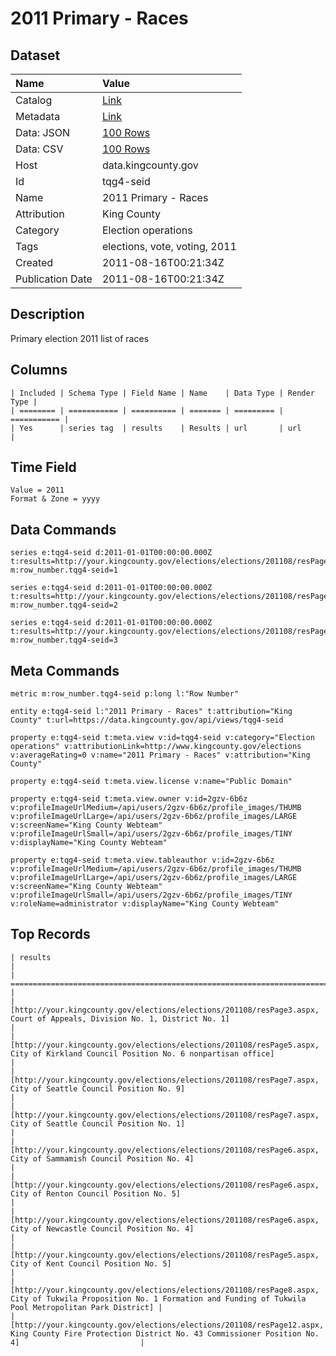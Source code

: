 # 2011 Primary - Races

## Dataset

| Name | Value |
| :--- | :---- |
| Catalog | [Link](https://catalog.data.gov/dataset/201108-list-of-races-dd021) |
| Metadata | [Link](https://data.kingcounty.gov/api/views/tqg4-seid) |
| Data: JSON | [100 Rows](https://data.kingcounty.gov/api/views/tqg4-seid/rows.json?max_rows=100) |
| Data: CSV | [100 Rows](https://data.kingcounty.gov/api/views/tqg4-seid/rows.csv?max_rows=100) |
| Host | data.kingcounty.gov |
| Id | tqg4-seid |
| Name | 2011 Primary - Races |
| Attribution | King County |
| Category | Election operations |
| Tags | elections, vote, voting, 2011 |
| Created | 2011-08-16T00:21:34Z |
| Publication Date | 2011-08-16T00:21:34Z |

## Description

Primary election 2011 list of races

## Columns

```ls
| Included | Schema Type | Field Name | Name    | Data Type | Render Type |
| ======== | =========== | ========== | ======= | ========= | =========== |
| Yes      | series tag  | results    | Results | url       | url         |
```

## Time Field

```ls
Value = 2011
Format & Zone = yyyy
```

## Data Commands

```ls
series e:tqg4-seid d:2011-01-01T00:00:00.000Z t:results=http://your.kingcounty.gov/elections/elections/201108/resPage3.aspx m:row_number.tqg4-seid=1

series e:tqg4-seid d:2011-01-01T00:00:00.000Z t:results=http://your.kingcounty.gov/elections/elections/201108/resPage5.aspx m:row_number.tqg4-seid=2

series e:tqg4-seid d:2011-01-01T00:00:00.000Z t:results=http://your.kingcounty.gov/elections/elections/201108/resPage7.aspx m:row_number.tqg4-seid=3
```

## Meta Commands

```ls
metric m:row_number.tqg4-seid p:long l:"Row Number"

entity e:tqg4-seid l:"2011 Primary - Races" t:attribution="King County" t:url=https://data.kingcounty.gov/api/views/tqg4-seid

property e:tqg4-seid t:meta.view v:id=tqg4-seid v:category="Election operations" v:attributionLink=http://www.kingcounty.gov/elections v:averageRating=0 v:name="2011 Primary - Races" v:attribution="King County"

property e:tqg4-seid t:meta.view.license v:name="Public Domain"

property e:tqg4-seid t:meta.view.owner v:id=2gzv-6b6z v:profileImageUrlMedium=/api/users/2gzv-6b6z/profile_images/THUMB v:profileImageUrlLarge=/api/users/2gzv-6b6z/profile_images/LARGE v:screenName="King County Webteam" v:profileImageUrlSmall=/api/users/2gzv-6b6z/profile_images/TINY v:displayName="King County Webteam"

property e:tqg4-seid t:meta.view.tableauthor v:id=2gzv-6b6z v:profileImageUrlMedium=/api/users/2gzv-6b6z/profile_images/THUMB v:profileImageUrlLarge=/api/users/2gzv-6b6z/profile_images/LARGE v:screenName="King County Webteam" v:profileImageUrlSmall=/api/users/2gzv-6b6z/profile_images/TINY v:roleName=administrator v:displayName="King County Webteam"
```

## Top Records

```ls
| results                                                                                                                                                                   | 
| ========================================================================================================================================================================= | 
| [http://your.kingcounty.gov/elections/elections/201108/resPage3.aspx, Court of Appeals, Division No. 1, District No. 1]                                                   | 
| [http://your.kingcounty.gov/elections/elections/201108/resPage5.aspx, City of Kirkland Council Position No. 6 nonpartisan office]                                         | 
| [http://your.kingcounty.gov/elections/elections/201108/resPage7.aspx, City of Seattle Council Position No. 9]                                                             | 
| [http://your.kingcounty.gov/elections/elections/201108/resPage7.aspx, City of Seattle Council Position No. 1]                                                             | 
| [http://your.kingcounty.gov/elections/elections/201108/resPage6.aspx, City of Sammamish Council Position No. 4]                                                           | 
| [http://your.kingcounty.gov/elections/elections/201108/resPage6.aspx, City of Renton Council Position No. 5]                                                              | 
| [http://your.kingcounty.gov/elections/elections/201108/resPage6.aspx, City of Newcastle Council Position No. 4]                                                           | 
| [http://your.kingcounty.gov/elections/elections/201108/resPage5.aspx, City of Kent Council Position No. 5]                                                                | 
| [http://your.kingcounty.gov/elections/elections/201108/resPage8.aspx, City of Tukwila Proposition No. 1 Formation and Funding of Tukwila Pool Metropolitan Park District] | 
| [http://your.kingcounty.gov/elections/elections/201108/resPage12.aspx, King County Fire Protection District No. 43 Commissioner Position No. 4]                           | 
```